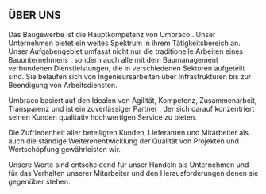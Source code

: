 <!--
<div class="wrap mb">

  <h1>{% t title.company %}</h1>
  <p>{% t desc.company %}</p>

</div>
-->

## ÜBER UNS

Das Baugewerbe ist die Hauptkompetenz von Umbraco . Unser Unternehmen bietet ein weites Spektrum  in ihrem Tätigkeitsbereich an. Unser Aufgabengebiet  umfasst nicht nur die traditionelle Arbeiten eines Bauunternehmens ,  sondern auch alle mit dem Baumanagement verbundenen Dienstleistungen, die in verschiedenen Sektoren  aufgeteilt sind. Sie belaufen sich von Ingenieursarbeiten über Infrastrukturen bis zur Beendigung von Arbeitsdiensten.

Umbraco basiert auf den Idealen von Agilität, Kompetenz, Zusammenarbeit, Transparenz und ist ein zuverlässiger Partner , der sich darauf konzentriert seinen Kunden qualitativ hochwertigen Service zu bieten.

 Die Zufriedenheit aller beteiligten Kunden, Lieferanten und Mitarbeiter als auch die ständige Weiterenentwicklung der Qualität von Projekten und Wertschöpfung  gewährleisten wir.

Unsere Werte sind entscheidend für unser Handeln als Unternehmen und für das Verhalten unserer Mitarbeiter und den Herausforderungen denen sie gegenüber stehen.
